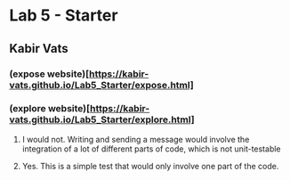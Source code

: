 # Lab 5 - Starter
## Kabir Vats
### (expose website)[https://kabir-vats.github.io/Lab5_Starter/expose.html]
### (explore website)[https://kabir-vats.github.io/Lab5_Starter/explore.html]

1) I would not. Writing and sending a message would involve the integration of a lot of different parts of code, which is not unit-testable

2) Yes. This is a simple test that would only involve one part of the code.

